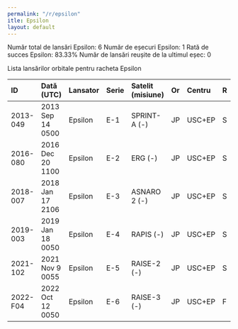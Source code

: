 ```yaml
---
permalink: "/r/epsilon"
itle: Epsilon
layout: default
---
```


Număr total de lansări Epsilon: 6
Număr de eșecuri Epsilon: 1
Rată de succes Epsilon: 83.33%
Număr de lansări reușite de la ultimul eșec: 0

Lista lansărilor orbitale pentru racheta Epsilon


| ID       | Dată (UTC)       | Lansator   | Serie   | Satelit (misiune)   | Or   | Centru   | R   |
|:---------|:-----------------|:-----------|:--------|:--------------------|:-----|:---------|:----|
| 2013-049 | 2013 Sep 14 0500 | Epsilon    | E-1     | SPRINT-A (-)        | JP   | USC+EP   | S   |
| 2016-080 | 2016 Dec 20 1100 | Epsilon    | E-2     | ERG (-)             | JP   | USC+EP   | S   |
| 2018-007 | 2018 Jan 17 2106 | Epsilon    | E-3     | ASNARO 2 (-)        | JP   | USC+EP   | S   |
| 2019-003 | 2019 Jan 18 0050 | Epsilon    | E-4     | RAPIS (-)           | JP   | USC+EP   | S   |
| 2021-102 | 2021 Nov  9 0055 | Epsilon    | E-5     | RAISE-2 (-)         | JP   | USC+EP   | S   |
| 2022-F04 | 2022 Oct 12 0050 | Epsilon    | E-6     | RAISE-3 (-)         | JP   | USC+EP   | F   |

